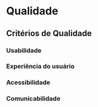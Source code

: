 # Qualidade

## Critérios de Qualidade

### Usabilidade

### Experiência do usuário

### Acessibilidade

### Comunicabilidade



